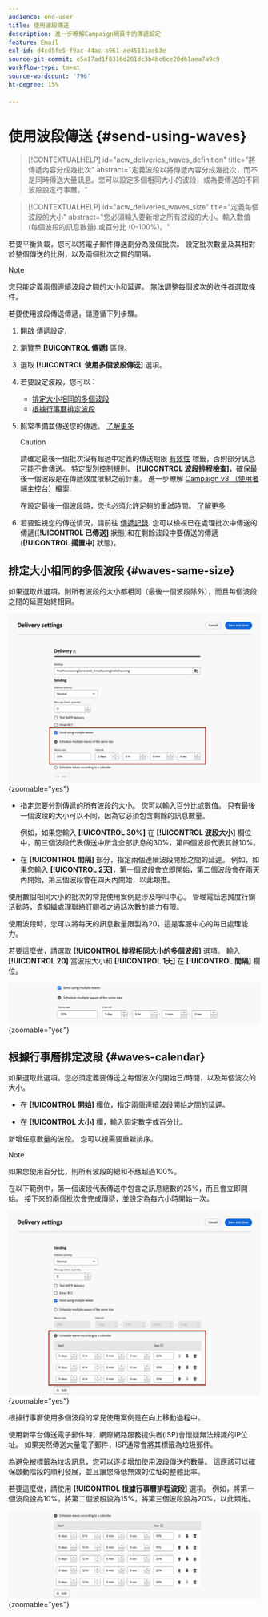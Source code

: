 ```yaml
---
audience: end-user
title: 使用波段傳送
description: 進一步瞭解Campaign網頁中的傳遞設定
feature: Email
exl-id: d4cd5fe5-f9ac-44ac-a961-ae45131aeb3e
source-git-commit: e5a17ad1f8316d201dc3b4bc6ce20d61aea7a9c9
workflow-type: tm+mt
source-wordcount: '796'
ht-degree: 15%

---
```


# 使用波段傳送 {#send-using-waves}

>[!CONTEXTUALHELP]
>id="acw_deliveries_waves_definition"
>title="將傳遞內容分成幾批次"
>abstract="定義波段以將傳遞內容分成幾批次，而不是同時傳送大量訊息。您可以設定多個相同大小的波段，或為要傳送的不同波段設定行事曆。"

>[!CONTEXTUALHELP]
>id="acw_deliveries_waves_size"
>title="定義每個波段的大小"
>abstract="您必須輸入要新增之所有波段的大小。輸入數值 (每個波段的訊息數量) 或百分比 (0-100%)。"

若要平衡負載，您可以將電子郵件傳送劃分為幾個批次。 設定批次數量及其相對於整個傳送的比例，以及兩個批次之間的間隔。

>[!NOTE]
>
>您只能定義兩個連續波段之間的大小和延遲。 無法調整每個波次的收件者選取條件。

若要使用波段傳送傳遞，請遵循下列步驟。

1. 開啟 [傳遞設定](delivery-settings.md#retries).

1. 瀏覽至 **[!UICONTROL 傳遞]** 區段。

1. 選取 **[!UICONTROL 使用多個波段傳送]** 選項。

1. 若要設定波段，您可以：

   * [排定大小相同的多個波段](#waves-same-size)
   * [根據行事曆排定波段](#waves-calendar)

1. 照常準備並傳送您的傳遞。 [了解更多](../msg/gs-deliveries.md)

   >[!CAUTION]
   >
   >請確定最後一個批次沒有超過中定義的傳送期限 [有效性](delivery-settings.md#validity) 標籤，否則部分訊息可能不會傳送。 特定型別控制規則、 **[!UICONTROL 波段排程檢查]**，確保最後一個波段是在傳遞效度限制之前計畫。 進一步瞭解 [Campaign v8 （使用者端主控台）檔案](https://experienceleague.adobe.com/docs/campaign/automation/campaign-optimization/control-rules.html?lang=zh-Hant).
   >
   >在設定最後一個波段時，您也必須允許足夠的重試時間。 [了解更多](delivery-settings.md#retries)

1. 若要監視您的傳送情況，請前往 [傳遞記錄](../monitor/delivery-logs.md). 您可以檢視已在處理批次中傳送的傳遞(**[!UICONTROL 已傳送]** 狀態)和在剩餘波段中要傳送的傳遞(**[!UICONTROL 擱置中]** 狀態)。

## 排定大小相同的多個波段 {#waves-same-size}

如果選取此選項，則所有波段的大小都相同（最後一個波段除外），而且每個波段之間的延遲始終相同。

![](assets/waves-same-size.png){zoomable=&quot;yes&quot;}

* 指定您要分割傳遞的所有波段的大小。 您可以輸入百分比或數值。 只有最後一個波段的大小可以不同，因為它必須包含剩餘的訊息數量。

  例如，如果您輸入 **[!UICONTROL 30%]** 在 **[!UICONTROL 波段大小]** 欄位中，前三個波段代表傳送中所含全部訊息的30%，第四個波段代表其餘10%。

* 在 **[!UICONTROL 間隔]** 部分，指定兩個連續波段開始之間的延遲。 例如，如果您輸入 **[!UICONTROL 2天]**，第一個波段會立即開始，第二個波段會在兩天內開始，第三個波段會在四天內開始，以此類推。

使用數個相同大小的批次的常見使用案例是涉及呼叫中心。 管理電話忠誠度行銷活動時，貴組織處理聯絡訂閱者之通話次數的能力有限。

使用波段時，您可以將每天的訊息數量限製為20，這是客服中心的每日處理能力。

若要這麼做，請選取 **[!UICONTROL 排程相同大小的多個波段]** 選項。 輸入 **[!UICONTROL 20]** 當波段大小和 **[!UICONTROL 1天]** 在 **[!UICONTROL 間隔]** 欄位。

![](assets/waves-call-center.png){zoomable=&quot;yes&quot;}

## 根據行事曆排定波段 {#waves-calendar}

如果選取此選項，您必須定義要傳送之每個波次的開始日/時間，以及每個波次的大小。

* 在 **[!UICONTROL 開始]** 欄位，指定兩個連續波段開始之間的延遲。

* 在 **[!UICONTROL 大小]** 欄，輸入固定數字或百分比。

新增任意數量的波段。 您可以視需要重新排序。

>[!NOTE]
>
>如果您使用百分比，則所有波段的總和不應超過100%。

在以下範例中，第一個波段代表傳送中包含之訊息總數的25%，而且會立即開始。 接下來的兩個批次會完成傳遞，並設定為每六小時開始一次。

![](assets/waves-calendar.png){zoomable=&quot;yes&quot;}

根據行事曆使用多個波段的常見使用案例是在向上移動過程中。

使用新平台傳送電子郵件時，網際網路服務提供者(ISP)會懷疑無法辨識的IP位址。 如果突然傳送大量電子郵件，ISP通常會將其標籤為垃圾郵件。

為避免被標籤為垃圾訊息，您可以逐步增加使用波段傳送的數量。 這應該可以確保啟動階段的順利發展，並且讓您降低無效的位址的整體比率。

若要這麼做，請使用 **[!UICONTROL 根據行事曆排程波段]** 選項。 例如，將第一個波段設為10%，將第二個波段設為15%，將第三個波段設為20%，以此類推。

![](assets/waves-ramp-up.png){zoomable=&quot;yes&quot;}
